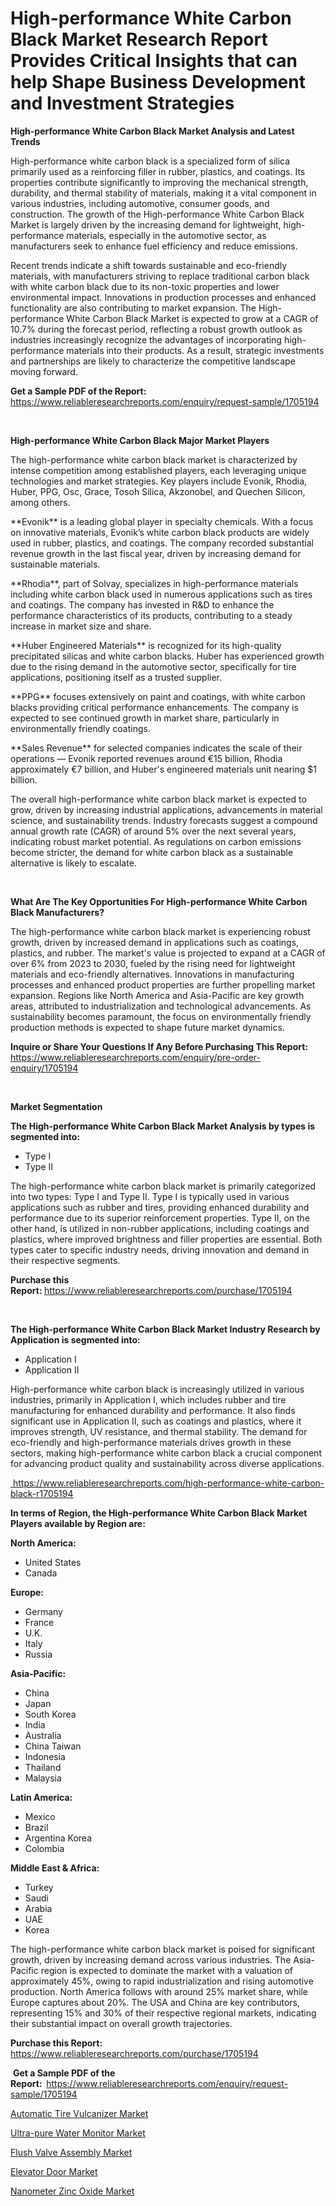 <p><h1>High-performance White Carbon Black Market Research Report Provides Critical Insights that can help Shape Business Development and Investment Strategies</h1></p><p><strong>High-performance White Carbon Black Market Analysis and Latest Trends</strong></p>
<p><p>High-performance white carbon black is a specialized form of silica primarily used as a reinforcing filler in rubber, plastics, and coatings. Its properties contribute significantly to improving the mechanical strength, durability, and thermal stability of materials, making it a vital component in various industries, including automotive, consumer goods, and construction. The growth of the High-performance White Carbon Black Market is largely driven by the increasing demand for lightweight, high-performance materials, especially in the automotive sector, as manufacturers seek to enhance fuel efficiency and reduce emissions. </p><p>Recent trends indicate a shift towards sustainable and eco-friendly materials, with manufacturers striving to replace traditional carbon black with white carbon black due to its non-toxic properties and lower environmental impact. Innovations in production processes and enhanced functionality are also contributing to market expansion. The High-performance White Carbon Black Market is expected to grow at a CAGR of 10.7% during the forecast period, reflecting a robust growth outlook as industries increasingly recognize the advantages of incorporating high-performance materials into their products. As a result, strategic investments and partnerships are likely to characterize the competitive landscape moving forward.</p></p>
<p><strong>Get a Sample PDF of the Report:&nbsp;</strong> <a href="https://www.reliableresearchreports.com/enquiry/request-sample/1705194?utm_campaign=9&utm_medium=2&utm_source=Github&utm_content=ia&utm_term=21102024&utm_id=high-performance-white-carbon-black">https://www.reliableresearchreports.com/enquiry/request-sample/1705194</a></p>
<p>&nbsp;</p>
<p><strong>High-performance White Carbon Black Major Market Players</strong></p>
<p><p>The high-performance white carbon black market is characterized by intense competition among established players, each leveraging unique technologies and market strategies. Key players include Evonik, Rhodia, Huber, PPG, Osc, Grace, Tosoh Silica, Akzonobel, and Quechen Silicon, among others.</p><p>**Evonik** is a leading global player in specialty chemicals. With a focus on innovative materials, Evonik’s white carbon black products are widely used in rubber, plastics, and coatings. The company recorded substantial revenue growth in the last fiscal year, driven by increasing demand for sustainable materials. </p><p>**Rhodia**, part of Solvay, specializes in high-performance materials including white carbon black used in numerous applications such as tires and coatings. The company has invested in R&D to enhance the performance characteristics of its products, contributing to a steady increase in market size and share.</p><p>**Huber Engineered Materials** is recognized for its high-quality precipitated silicas and white carbon blacks. Huber has experienced growth due to the rising demand in the automotive sector, specifically for tire applications, positioning itself as a trusted supplier.</p><p>**PPG** focuses extensively on paint and coatings, with white carbon blacks providing critical performance enhancements. The company is expected to see continued growth in market share, particularly in environmentally friendly coatings.</p><p>**Sales Revenue** for selected companies indicates the scale of their operations — Evonik reported revenues around €15 billion, Rhodia approximately €7 billion, and Huber's engineered materials unit nearing $1 billion. </p><p>The overall high-performance white carbon black market is expected to grow, driven by increasing industrial applications, advancements in material science, and sustainability trends. Industry forecasts suggest a compound annual growth rate (CAGR) of around 5% over the next several years, indicating robust market potential. As regulations on carbon emissions become stricter, the demand for white carbon black as a sustainable alternative is likely to escalate.</p></p>
<p>&nbsp;</p>
<p><strong>What Are The Key Opportunities For High-performance White Carbon Black Manufacturers?</strong></p>
<p><p>The high-performance white carbon black market is experiencing robust growth, driven by increased demand in applications such as coatings, plastics, and rubber. The market's value is projected to expand at a CAGR of over 6% from 2023 to 2030, fueled by the rising need for lightweight materials and eco-friendly alternatives. Innovations in manufacturing processes and enhanced product properties are further propelling market expansion. Regions like North America and Asia-Pacific are key growth areas, attributed to industrialization and technological advancements. As sustainability becomes paramount, the focus on environmentally friendly production methods is expected to shape future market dynamics.</p></p>
<p><strong>Inquire or Share Your Questions If Any Before Purchasing This Report:</strong> <a href="https://www.reliableresearchreports.com/enquiry/pre-order-enquiry/1705194?utm_campaign=9&utm_medium=2&utm_source=Github&utm_content=ia&utm_term=21102024&utm_id=high-performance-white-carbon-black">https://www.reliableresearchreports.com/enquiry/pre-order-enquiry/1705194</a></p>
<p>&nbsp;</p>
<p><strong>Market Segmentation</strong></p>
<p><strong>The High-performance White Carbon Black Market Analysis by types is segmented into:</strong></p>
<p><ul><li>Type I</li><li>Type II</li></ul></p>
<p><p>The high-performance white carbon black market is primarily categorized into two types: Type I and Type II. Type I is typically used in various applications such as rubber and tires, providing enhanced durability and performance due to its superior reinforcement properties. Type II, on the other hand, is utilized in non-rubber applications, including coatings and plastics, where improved brightness and filler properties are essential. Both types cater to specific industry needs, driving innovation and demand in their respective segments.</p></p>
<p><strong>Purchase this Report:&nbsp;</strong><a href="https://www.reliableresearchreports.com/purchase/1705194?utm_campaign=9&utm_medium=2&utm_source=Github&utm_content=ia&utm_term=21102024&utm_id=high-performance-white-carbon-black">https://www.reliableresearchreports.com/purchase/1705194</a></p>
<p>&nbsp;</p>
<p><strong>The High-performance White Carbon Black Market Industry Research by Application is segmented into:</strong></p>
<p><ul><li>Application I</li><li>Application II</li></ul></p>
<p><p>High-performance white carbon black is increasingly utilized in various industries, primarily in Application I, which includes rubber and tire manufacturing for enhanced durability and performance. It also finds significant use in Application II, such as coatings and plastics, where it improves strength, UV resistance, and thermal stability. The demand for eco-friendly and high-performance materials drives growth in these sectors, making high-performance white carbon black a crucial component for advancing product quality and sustainability across diverse applications.</p></p>
<p><a href="https://www.reliableresearchreports.com/high-performance-white-carbon-black-r1705194?utm_campaign=9&utm_medium=2&utm_source=Github&utm_content=ia&utm_term=21102024&utm_id=high-performance-white-carbon-black">&nbsp;https://www.reliableresearchreports.com/high-performance-white-carbon-black-r1705194</a></p>
<p><strong>In terms of Region, the High-performance White Carbon Black Market Players available by Region are:</strong></p>
<p>
    <p> <strong> North America: </strong>
        <ul>
            <li>United States</li>
            <li>Canada</li>
        </ul>
        </p> 
    <p> <strong> Europe: </strong>
        <ul>
            <li>Germany</li>
            <li>France</li>
            <li>U.K.</li>
            <li>Italy</li>
            <li>Russia</li>
        </ul>
        </p> 
    <p> <strong> Asia-Pacific: </strong>
        <ul>
            <li>China</li>
            <li>Japan</li>
            <li>South Korea</li>
            <li>India</li>
            <li>Australia</li>
            <li>China Taiwan</li>
            <li>Indonesia</li>
            <li>Thailand</li>
            <li>Malaysia</li>
        </ul>
        </p> 
    <p> <strong> Latin America: </strong>
        <ul>
            <li>Mexico</li>
            <li>Brazil</li>
            <li>Argentina Korea</li>
            <li>Colombia</li>
        </ul>
        </p> 
    <p> <strong> Middle East & Africa: </strong>
        <ul>
            <li>Turkey</li>
            <li>Saudi</li>
            <li>Arabia</li>
            <li>UAE</li>
            <li>Korea</li>
        </ul>
    </p>
    </p>
<p><p>The high-performance white carbon black market is poised for significant growth, driven by increasing demand across various industries. The Asia-Pacific region is expected to dominate the market with a valuation of approximately 45%, owing to rapid industrialization and rising automotive production. North America follows with around 25% market share, while Europe captures about 20%. The USA and China are key contributors, representing 15% and 30% of their respective regional markets, indicating their substantial impact on overall growth trajectories.</p></p>
<p><strong>Purchase this Report: </strong><a href="https://www.reliableresearchreports.com/purchase/1705194?utm_campaign=9&utm_medium=2&utm_source=Github&utm_content=ia&utm_term=21102024&utm_id=high-performance-white-carbon-black">https://www.reliableresearchreports.com/purchase/1705194</a></p>
<p>&nbsp;<strong>Get a Sample PDF of the Report:&nbsp;&nbsp;</strong><a href="https://www.reliableresearchreports.com/enquiry/request-sample/1705194?utm_campaign=9&utm_medium=2&utm_source=Github&utm_content=ia&utm_term=21102024&utm_id=high-performance-white-carbon-black">https://www.reliableresearchreports.com/enquiry/request-sample/1705194</a></p>
<p><strong></strong></p>
<p><p><a href="https://www.linkedin.com/pulse/automatic-tire-vulcanizer-revenue-growth-report-2024--icwof?utm_campaign=9&utm_medium=2&utm_source=Github&utm_content=ia&utm_term=21102024&utm_id=high-performance-white-carbon-black">Automatic Tire Vulcanizer Market</a></p><p><a href="https://www.linkedin.com/pulse/ultra-pure-water-monitor-market-outlook-share-analysis-growth-j0pgf?utm_campaign=9&utm_medium=2&utm_source=Github&utm_content=ia&utm_term=21102024&utm_id=high-performance-white-carbon-black">Ultra-pure Water Monitor Market</a></p><p><a href="https://issuu.com/reportprime-2/docs/flush-valve-assembly-market-size-20_111305f98f93ca?utm_campaign=9&utm_medium=2&utm_source=Github&utm_content=ia&utm_term=21102024&utm_id=high-performance-white-carbon-black">Flush Valve Assembly Market</a></p><p><a href="https://issuu.com/reportprime-2/docs/elevator-door-market-size-2030.pptx_be837c55387711?utm_campaign=9&utm_medium=2&utm_source=Github&utm_content=ia&utm_term=21102024&utm_id=high-performance-white-carbon-black">Elevator Door Market</a></p><p><a href="https://github.com/Annahawkins697/Market-Research-Report-List-1/blob/main/nanometer-zinc-oxide-market.md?utm_campaign=9&utm_medium=2&utm_source=Github&utm_content=ia&utm_term=21102024&utm_id=high-performance-white-carbon-black">Nanometer Zinc Oxide Market</a></p></p>
